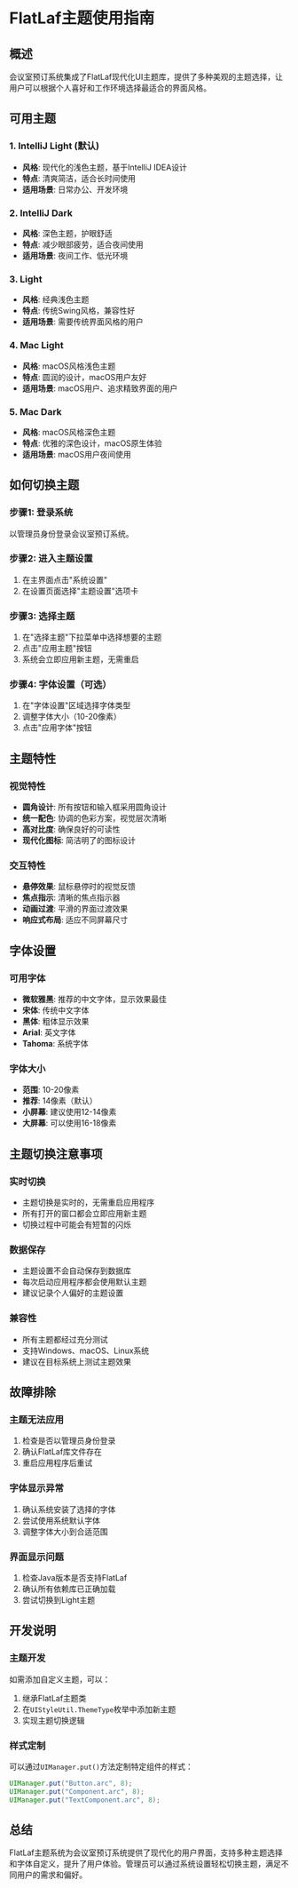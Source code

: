 # FlatLaf主题使用指南

## 概述

会议室预订系统集成了FlatLaf现代化UI主题库，提供了多种美观的主题选择，让用户可以根据个人喜好和工作环境选择最适合的界面风格。

## 可用主题

### 1. IntelliJ Light (默认)
- **风格**: 现代化的浅色主题，基于IntelliJ IDEA设计
- **特点**: 清爽简洁，适合长时间使用
- **适用场景**: 日常办公、开发环境

### 2. IntelliJ Dark
- **风格**: 深色主题，护眼舒适
- **特点**: 减少眼部疲劳，适合夜间使用
- **适用场景**: 夜间工作、低光环境

### 3. Light
- **风格**: 经典浅色主题
- **特点**: 传统Swing风格，兼容性好
- **适用场景**: 需要传统界面风格的用户

### 4. Mac Light
- **风格**: macOS风格浅色主题
- **特点**: 圆润的设计，macOS用户友好
- **适用场景**: macOS用户、追求精致界面的用户

### 5. Mac Dark
- **风格**: macOS风格深色主题
- **特点**: 优雅的深色设计，macOS原生体验
- **适用场景**: macOS用户夜间使用

## 如何切换主题

### 步骤1: 登录系统
以管理员身份登录会议室预订系统。

### 步骤2: 进入主题设置
1. 在主界面点击"系统设置"
2. 在设置页面选择"主题设置"选项卡

### 步骤3: 选择主题
1. 在"选择主题"下拉菜单中选择想要的主题
2. 点击"应用主题"按钮
3. 系统会立即应用新主题，无需重启

### 步骤4: 字体设置（可选）
1. 在"字体设置"区域选择字体类型
2. 调整字体大小（10-20像素）
3. 点击"应用字体"按钮

## 主题特性

### 视觉特性
- **圆角设计**: 所有按钮和输入框采用圆角设计
- **统一配色**: 协调的色彩方案，视觉层次清晰
- **高对比度**: 确保良好的可读性
- **现代化图标**: 简洁明了的图标设计

### 交互特性
- **悬停效果**: 鼠标悬停时的视觉反馈
- **焦点指示**: 清晰的焦点指示器
- **动画过渡**: 平滑的界面过渡效果
- **响应式布局**: 适应不同屏幕尺寸

## 字体设置

### 可用字体
- **微软雅黑**: 推荐的中文字体，显示效果最佳
- **宋体**: 传统中文字体
- **黑体**: 粗体显示效果
- **Arial**: 英文字体
- **Tahoma**: 系统字体

### 字体大小
- **范围**: 10-20像素
- **推荐**: 14像素（默认）
- **小屏幕**: 建议使用12-14像素
- **大屏幕**: 可以使用16-18像素

## 主题切换注意事项

### 实时切换
- 主题切换是实时的，无需重启应用程序
- 所有打开的窗口都会立即应用新主题
- 切换过程中可能会有短暂的闪烁

### 数据保存
- 主题设置不会自动保存到数据库
- 每次启动应用程序都会使用默认主题
- 建议记录个人偏好的主题设置

### 兼容性
- 所有主题都经过充分测试
- 支持Windows、macOS、Linux系统
- 建议在目标系统上测试主题效果

## 故障排除

### 主题无法应用
1. 检查是否以管理员身份登录
2. 确认FlatLaf库文件存在
3. 重启应用程序后重试

### 字体显示异常
1. 确认系统安装了选择的字体
2. 尝试使用系统默认字体
3. 调整字体大小到合适范围

### 界面显示问题
1. 检查Java版本是否支持FlatLaf
2. 确认所有依赖库已正确加载
3. 尝试切换到Light主题

## 开发说明

### 主题开发
如需添加自定义主题，可以：
1. 继承FlatLaf主题类
2. 在`UIStyleUtil.ThemeType`枚举中添加新主题
3. 实现主题切换逻辑

### 样式定制
可以通过`UIManager.put()`方法定制特定组件的样式：
```java
UIManager.put("Button.arc", 8);
UIManager.put("Component.arc", 8);
UIManager.put("TextComponent.arc", 8);
```

## 总结

FlatLaf主题系统为会议室预订系统提供了现代化的用户界面，支持多种主题选择和字体自定义，提升了用户体验。管理员可以通过系统设置轻松切换主题，满足不同用户的需求和偏好。 